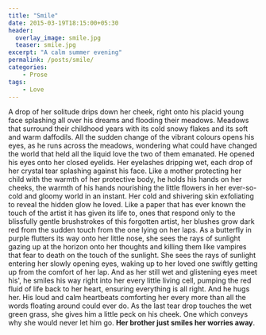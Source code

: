 ```yaml
---
title: "Smile"
date: 2015-03-19T18:15:00+05:30
header:
  overlay_image: smile.jpg
  teaser: smile.jpg
excerpt: "A calm summer evening"
permalink: /posts/smile/
categories:
    - Prose
tags:
    - Love
---
```


A drop of her solitude drips down her cheek, right onto his placid young face splashing all over his dreams and flooding their meadows. Meadows that surround their childhood years with its cold snowy flakes and its soft and warm daffodils. All the sudden change of the vibrant colours opens his eyes, as he runs across the meadows, wondering what could have changed the world that held all the liquid love the two of them emanated. He opened his eyes onto her closed eyelids. Her eyelashes dripping wet, each drop of her crystal tear splashing against his face. Like a mother protecting her child with the warmth of her protective body, he holds his hands on her cheeks, the warmth of his hands nourishing the little flowers in her ever-so-cold and gloomy world in an instant. Her cold and shivering skin exfoliating to reveal the hidden glow he loved. Like a paper that has ever known the touch of the artist it has given its life to, ones that respond only to the blissfully gentle brushstrokes of this forgotten artist, her blushes grow dark red from the sudden touch from the one lying on her laps. As a butterfly in purple flutters its way onto her little nose, she sees the rays of sunlight gazing up at the horizon onto her thoughts and killing them like vampires that fear to death on the touch of the sunlight. She sees the rays of sunlight entering her slowly opening eyes, waking up to her loved one swiftly getting up from the comfort of her lap. And as her still wet and glistening eyes meet his', he smiles his way right into her every little living cell, pumping the red fluid of life back to her heart, ensuring everything is all right. And he hugs her. His loud and calm heartbeats comforting her every more than all the words floating around could ever do. As the last tear drop touches the wet green grass, she gives him a little peck on his cheek. One which conveys why she would never let him go. __Her brother just smiles her worries away__.